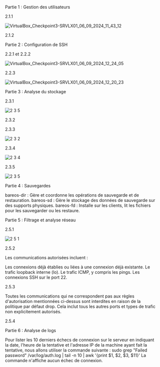 Partie 1 : Gestion des utilisateurs

2.1.1

![VirtualBox_Checkpoint3-SRVLX01_06_09_2024_11_43_12](https://github.com/user-attachments/assets/90763aef-17e1-4026-8ff0-a4106bfa3500)

2.1.2

Partie 2 : Configuration de SSH

2.2.1 et 2.2.2

![VirtualBox_Checkpoint3-SRVLX01_06_09_2024_12_24_05](https://github.com/user-attachments/assets/e5a57150-780e-4ef9-ac7a-5ba7fb32fd22)

2.2.3

![VirtualBox_Checkpoint3-SRVLX01_06_09_2024_12_20_23](https://github.com/user-attachments/assets/ab13bf55-7880-48f6-b01f-261f8cb8c037)

Partie 3 : Analyse du stockage

2.3.1

![2 3 5](https://github.com/user-attachments/assets/2f809bf9-265c-4e45-82ed-ac46d97a8e8a)

2.3.2

2.3.3 

![2 3 2](https://github.com/user-attachments/assets/6fd1749b-e757-44b0-8caf-7635dbbd395f)

2.3.4

![2 3 4](https://github.com/user-attachments/assets/2b227345-b88c-4835-8832-1116f26464e6)

2.3.5

![2 3 5](https://github.com/user-attachments/assets/a7bd2496-6b47-46b7-83eb-60f1d103b64d)


Partie 4 : Sauvegardes

bareos-dir : Gère et coordonne les opérations de sauvegarde et de restauration.
bareos-sd : Gère le stockage des données de sauvegarde sur des supports physiques.
bareos-fd : Installe sur les clients, lit les fichiers pour les sauvegarder ou les restaure.

Partie 5 : Filtrage et analyse réseau

2.5.1

![2 5 1](https://github.com/user-attachments/assets/c32cf710-89f0-4257-9712-f6288d2a67d4)


2.5.2

Les communications autorisées incluent :

Les connexions déjà établies ou liées à une connexion déjà existante.
Le trafic loopback interne (lo).
Le trafic ICMP, y compris les pings.
Les connexions SSH sur le port 22.

2.5.3

Toutes les communications qui ne correspondent pas aux règles d'autorisation mentionnées ci-dessus sont interdites en raison de la politique par défaut drop. Cela inclut tous les autres ports et types de trafic non explicitement autorisés.

2.5.4

Partie 6 : Analyse de logs

Pour lister les 10 derniers échecs de connexion sur le serveur en indiquant la date, l'heure de la tentative et l'adresse IP de la machine ayant fait la tentative, nous allons utiliser la commande suivante : sudo grep "Failed password" /var/log/auth.log | tail -n 10 | awk '{print $1, $2, $3, $11}'
La commande n'affiche aucun échec de connexion.
